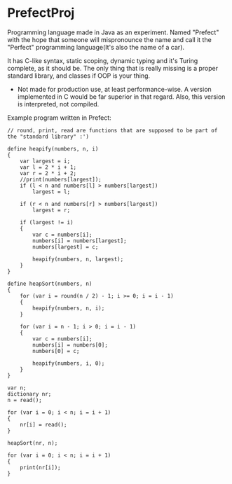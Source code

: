 # PrefectProj
Programming language made in Java as an experiment. Named 
"Prefect" with the hope that someone will mispronounce the name and call
 it the "Perfect" programming language(It's also the name of a car).


It has C-like syntax, static scoping, dynamic typing and 
it's Turing complete, as it should be. The only thing that is really 
missing is a proper standard library, and classes if OOP is your thing.


- Not made for production use, at least performance-wise. A version implemented in C would be far superior in that regard. Also, this version is interpreted, not compiled.

Example program written in Prefect:

```
// round, print, read are functions that are supposed to be part of the "standard library" :')

define heapify(numbers, n, i)
{
    var largest = i;
    var l = 2 * i + 1;
    var r = 2 * i + 2;
    //print(numbers[largest]);
    if (l < n and numbers[l] > numbers[largest])
        largest = l;

    if (r < n and numbers[r] > numbers[largest])
        largest = r;

    if (largest != i)
    {
        var c = numbers[i];
        numbers[i] = numbers[largest];
        numbers[largest] = c;

        heapify(numbers, n, largest);
    }
}

define heapSort(numbers, n)
{
    for (var i = round(n / 2) - 1; i >= 0; i = i - 1)
    {
        heapify(numbers, n, i);
    }

    for (var i = n - 1; i > 0; i = i - 1)
    {
        var c = numbers[i];
        numbers[i] = numbers[0];
        numbers[0] = c;

        heapify(numbers, i, 0);
    }
}

var n;
dictionary nr;
n = read();

for (var i = 0; i < n; i = i + 1)
{
    nr[i] = read();
}

heapSort(nr, n);

for (var i = 0; i < n; i = i + 1)
{
    print(nr[i]);
}
```
